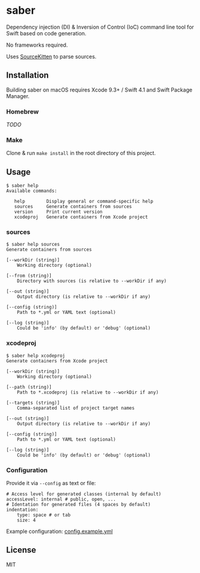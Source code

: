 # saber

Dependency injection (DI) & Inversion of Control (IoC) command line tool for Swift based on code generation.

No frameworks required.

Uses [SourceKitten](https://github.com/jpsim/SourceKitten) to parse sources.

## Installation

Building saber on macOS requires Xcode 9.3+ / Swift 4.1 and Swift Package Manager.

### Homebrew

_TODO_

### Make

Clone & run `make install` in the root directory of this project.

## Usage

```
$ saber help
Available commands:

   help        Display general or command-specific help
   sources     Generate containers from sources
   version     Print current version
   xcodeproj   Generate containers from Xcode project
```

### sources

```
$ saber help sources
Generate containers from sources

[--workDir (string)]
	Working directory (optional)

[--from (string)]
	Directory with sources (is relative to --workDir if any)

[--out (string)]
	Output directory (is relative to --workDir if any)

[--config (string)]
	Path to *.yml or YAML text (optional)

[--log (string)]
	Could be 'info' (by default) or 'debug' (optional)
```

### xcodeproj

```
$ saber help xcodeproj
Generate containers from Xcode project

[--workDir (string)]
	Working directory (optional)

[--path (string)]
	Path to *.xcodeproj (is relative to --workDir if any)

[--targets (string)]
	Comma-separated list of project target names

[--out (string)]
	Output directory (is relative to --workDir if any)

[--config (string)]
	Path to *.yml or YAML text (optional)

[--log (string)]
	Could be 'info' (by default) or 'debug' (optional)
```

### Configuration

Provide it via `--config` as text or file:
```
# Access level for generated classes (internal by default)
accessLevel: internal # public, open, ...
# Identation for generated files (4 spaces by default)
indentation:
    type: space # or tab
    size: 4

```

Example configuration: [config.example.yml](config.example.yml)

## License

MIT
